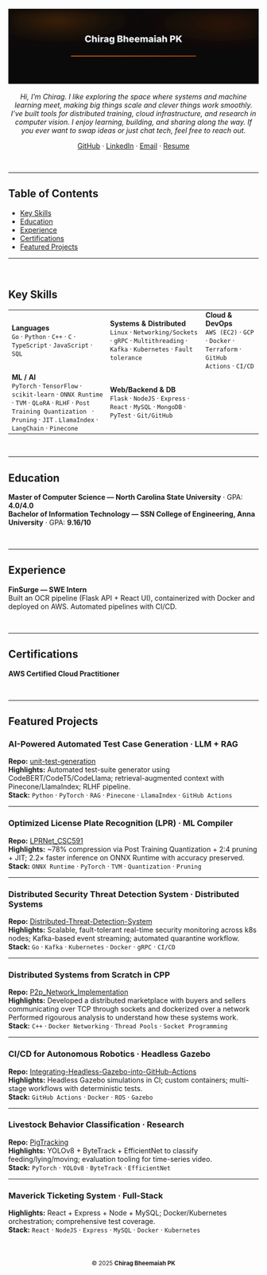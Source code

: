 <!-- Header Banner (keep your SVG minimal: name only) -->
<p align="center">
  <img src="assets/header.svg" alt="Chirag Bheemaiah PK" width="820">
</p>

<p align="center">
  <em> Hi, I’m Chirag. I like exploring the space where systems and machine learning meet, making big things scale and clever things work smoothly. I’ve built tools for distributed training, cloud infrastructure, and research in computer vision. I enjoy learning, building, and sharing along the way. If you ever want to swap ideas or just chat tech, feel free to reach out. </em>
</p>

<p align="center">
  <a href="https://github.com/chiragbheemaiah">GitHub</a> ·
  <a href="https://www.linkedin.com/in/chirag-bheemaiah/">LinkedIn</a> ·
  <a href="mailto:chirag.bheemaiah@gmail.com">Email</a> ·
  <a href="./Chirag_Bheemaiah_CV.pdf">Resume</a>
</p>

<br/>

---

## Table of Contents
- [Key Skills](#key-skills)
- [Education](#education)
- [Experience](#experience)
- [Certifications](#certifications)
- [Featured Projects](#featured-projects)

---

<br/>

## Key Skills

<table>
  <tr>
    <td>
      <strong>Languages</strong><br/>
      <code>Go</code> · <code>Python</code> · <code>C++</code> · <code>C</code> · <code>TypeScript</code> · <code>JavaScript</code> · <code>SQL</code>
    </td>
    <td>
      <strong>Systems & Distributed</strong><br/>
      <code>Linux</code> · <code>Networking/Sockets</code> · <code>gRPC</code> · <code>Multithreading</code> · <code>Kafka</code> · <code>Kubernetes</code> · <code>Fault tolerance</code>
    </td>
    <td>
      <strong>Cloud & DevOps</strong><br/>
      <code>AWS (EC2)</code> · <code>GCP</code> · <code>Docker</code> · <code>Terraform</code> · <code>GitHub Actions</code> · <code>CI/CD</code>
    </td>
  </tr>
  <tr>
    <td>
      <strong>ML / AI</strong><br/>
      <code>PyTorch</code> · <code>TensorFlow</code> · <code>scikit-learn</code> · <code>ONNX Runtime</code> · <code>TVM</code>  · <code>QLoRA</code> · <code>RLHF</code> · <code>Post Training Quantization </code> · <code>Pruning</code> · <code>JIT</code> . <code>LlamaIndex</code> · <code>LangChain</code> · <code>Pinecone</code>
    </td>
    <td>
      <strong>Web/Backend & DB</strong><br/>
      <code>Flask</code> · <code>NodeJS</code> · <code>Express</code> · <code>React</code> · <code>MySQL</code> · <code>MongoDB</code> · <code>PyTest</code> · <code>Git/GitHub</code>
    </td>
  </tr>
</table>

<br/>

---

## Education

**Master of Computer Science — North Carolina State University** · GPA: <strong>4.0/4.0</strong>  
**Bachelor of Information Technology — SSN College of Engineering, Anna University** · GPA: <strong>9.16/10</strong>

<br/>

---

## Experience

**FinSurge — SWE Intern**  
Built an OCR pipeline (Flask API + React UI), containerized with Docker and deployed on AWS. Automated pipelines with CI/CD.

<br/>

---

## Certifications

**AWS Certified Cloud Practitioner**

<br/>

---

## Featured Projects

### AI-Powered Automated Test Case Generation · LLM + RAG
**Repo:** [unit-test-generation](https://github.com/chiragbheemaiah/unit-test-generation)  
**Highlights:** Automated test-suite generator using CodeBERT/CodeT5/CodeLlama; retrieval-augmented context with Pinecone/LlamaIndex; RLHF pipeline.  
**Stack:** `Python` · `PyTorch` · `RAG` · `Pinecone` · `LlamaIndex` · `GitHub Actions`

---


### Optimized License Plate Recognition (LPR) · ML Compiler
**Repo:** [LPRNet_CSC591](https://github.com/chiragbheemaiah/LPRNet_CSC591)  
**Highlights:** ~78% compression via Post Training Quantization + 2:4 pruning + JIT; 2.2× faster inference on ONNX Runtime with accuracy preserved.  
**Stack:** `ONNX Runtime` · `PyTorch` · `TVM` · `Quantization` · `Pruning`

---

### Distributed Security Threat Detection System · Distributed Systems
**Repo:** [Distributed-Threat-Detection-System](https://github.com/chiragbheemaiah/Distributed-Threat-Detection-System)  
**Highlights:** Scalable, fault-tolerant real-time security monitoring across k8s nodes; Kafka-based event streaming; automated quarantine workflow.  
**Stack:** `Go` · `Kafka` · `Kubernetes` · `Docker` · `gRPC` · `CI/CD`

---


### Distributed Systems from Scratch in CPP
**Repo:** [P2p_Network_Implementation](https://github.com/chiragbheemaiah/P2P-Network-Implementation)  
**Highlights:** Developed a distributed marketplace with buyers and sellers communicating over TCP through sockets and dockerized over a network Performed rigourous analysis to understand how these systems work.  
**Stack:** `C++` · `Docker Networking` · `Thread Pools` · `Socket Programming`

---

### CI/CD for Autonomous Robotics · Headless Gazebo
**Repo:** [Integrating-Headless-Gazebo-into-GitHub-Actions](https://github.com/chiragbheemaiah/Integrating-Headless-Gazebo-into-GitHub-Actions)  
**Highlights:** Headless Gazebo simulations in CI; custom containers; multi-stage workflows with deterministic tests.  
**Stack:** `GitHub Actions` · `Docker` · `ROS` · `Gazebo`

---

### Livestock Behavior Classification · Research
**Repo:** [PigTracking](https://github.com/chiragbheemaiah/PigTracking)  
**Highlights:** YOLOv8 + ByteTrack + EfficientNet to classify feeding/lying/moving; evaluation tooling for time-series video.  
**Stack:** `PyTorch` · `YOLOv8` · `ByteTrack` · `EfficientNet`

---

### Maverick Ticketing System · Full-Stack
**Highlights:** React + Express + Node + MySQL; Docker/Kubernetes orchestration; comprehensive test coverage.  
**Stack:** `React` · `NodeJS` · `Express` · `MySQL` · `Docker` · `Kubernetes`

<br/>

<p align="center">
  <sub>© 2025 <strong>Chirag Bheemaiah PK</strong></sub>
</p>
